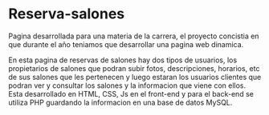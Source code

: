 # Reserva-salones
Pagina desarrollada para una materia de la carrera, el proyecto concistia en que durante el año teniamos que desarrollar una pagina web dinamica.

En esta pagina de reservas de salones hay dos tipos de usuarios, los propietarios de salones que podran subir fotos, descripciones, horarios, etc de sus salones que les pertenecen y luego estaran los usuarios clientes que podran ver y consultar los salones y la informacion que viene con ellos.
Esta desarrollado en HTML, CSS, Js en el front-end y para el back-end se utiliza PHP guardando la informacion en una base de datos MySQL.
